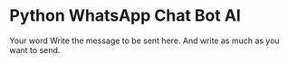 # Python WhatsApp Chat Bot AI
Your word Write the message to be sent here. And write as much as you want to send.

